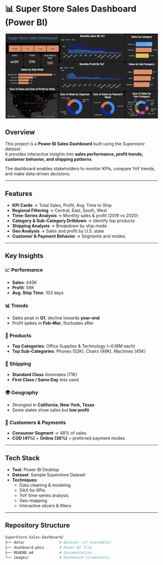 # 📊 Super Store Sales Dashboard (Power BI)
![Dashboard Preview](screenshot.png)

## Overview
This project is a **Power BI Sales Dashboard** built using the *Superstore dataset*.  
It provides interactive insights into **sales performance, profit trends, customer behavior, and shipping patterns**.  

The dashboard enables stakeholders to monitor KPIs, compare YoY trends, and make data-driven decisions.

---

## Features
- **KPI Cards** → Total Sales, Profit, Avg. Time to Ship  
- **Regional Filtering** → Central, East, South, West  
- **Time-Series Analysis** → Monthly sales & profit (2019 vs 2020)  
- **Category & Sub-Category Drilldown** → Identify top products  
- **Shipping Analysis** → Breakdown by ship mode  
- **Geo Analysis** → Sales and profit by U.S. state  
- **Customer & Payment Behavior** → Segments and modes  

---

## Key Insights
### 📈 Performance
- **Sales**: 445K  
- **Profit**: 59K  
- **Avg. Ship Time**: 103 days  

### 📊 Trends
- Sales peak in **Q1**, decline towards **year-end**  
- Profit spikes in **Feb–Mar**, fluctuates after  

### 🛒 Products
- **Top Categories**: Office Supplies & Technology (~0.16M each)  
- **Top Sub-Categories**: Phones (52K), Chairs (48K), Machines (45K)  

### 🚚 Shipping
- **Standard Class** dominates (71K)  
- **First Class / Same Day** less used  

### 🌍 Geography
- Strongest in **California, New York, Texas**  
- Some states show sales but **low profit**  

### 👥 Customers & Payments
- **Consumer Segment** → 48% of sales  
- **COD (41%)** + **Online (36%)** = preferred payment modes  

---

## Tech Stack
- **Tool**: Power BI Desktop  
- **Dataset**: Sample Superstore Dataset  
- **Techniques**:  
  - Data cleaning & modeling  
  - DAX for KPIs  
  - YoY time-series analysis  
  - Geo-mapping  
  - Interactive slicers & filters  

---

## Repository Structure
```bash
SuperStore-Sales-Dashboard/
├── data/                # Dataset (if shareable)
├── dashboard.pbix       # Power BI file
├── README.md            # Documentation
└── images/              # Dashboard screenshots

